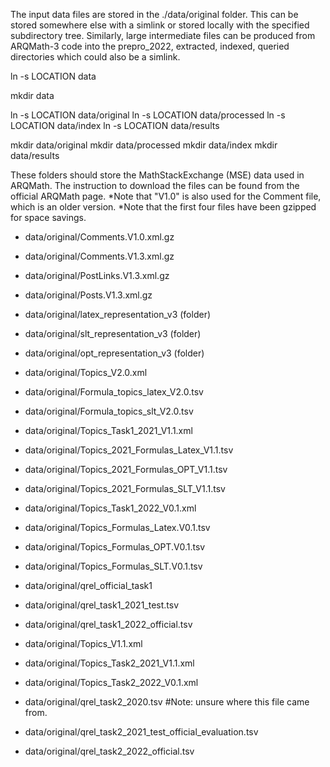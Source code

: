 The input data files are stored in the ./data/original folder.  This can be stored somewhere else with a simlink or stored locally with the specified subdirectory tree.  Similarly, large intermediate files can be produced from ARQMath-3 code into the prepro_2022, extracted, indexed, queried directories which could also be a simlink.

ln -s LOCATION data

mkdir data

ln -s LOCATION data/original
ln -s LOCATION data/processed
ln -s LOCATION data/index
ln -s LOCATION data/results

mkdir data/original
mkdir data/processed
mkdir data/index
mkdir data/results

These folders should store the MathStackExchange (MSE) data used in ARQMath.  The instruction to download the files can be found from the official ARQMath page.
*Note that "V1.0" is also used for the Comment file, which is an older version.
*Note that the first four files have been gzipped for space savings.

- data/original/Comments.V1.0.xml.gz
- data/original/Comments.V1.3.xml.gz
- data/original/PostLinks.V1.3.xml.gz
- data/original/Posts.V1.3.xml.gz

- data/original/latex_representation_v3 (folder)
- data/original/slt_representation_v3 (folder)
- data/original/opt_representation_v3 (folder)

- data/original/Topics_V2.0.xml
- data/original/Formula_topics_latex_V2.0.tsv
- data/original/Formula_topics_slt_V2.0.tsv
- data/original/Topics_Task1_2021_V1.1.xml
- data/original/Topics_2021_Formulas_Latex_V1.1.tsv
- data/original/Topics_2021_Formulas_OPT_V1.1.tsv
- data/original/Topics_2021_Formulas_SLT_V1.1.tsv
- data/original/Topics_Task1_2022_V0.1.xml
- data/original/Topics_Formulas_Latex.V0.1.tsv
- data/original/Topics_Formulas_OPT.V0.1.tsv
- data/original/Topics_Formulas_SLT.V0.1.tsv

- data/original/qrel_official_task1
- data/original/qrel_task1_2021_test.tsv
- data/original/qrel_task1_2022_official.tsv

- data/original/Topics_V1.1.xml
- data/original/Topics_Task2_2021_V1.1.xml
- data/original/Topics_Task2_2022_V0.1.xml

- data/original/qrel_task2_2020.tsv					#Note: unsure where this file came from.
- data/original/qrel_task2_2021_test_official_evaluation.tsv
- data/original/qrel_task2_2022_official.tsv

